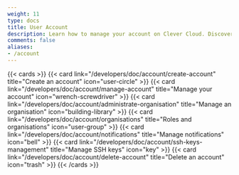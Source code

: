 ```yaml
---
weight: 11
type: docs
title: User Account
description: Learn how to manage your account on Clever Cloud. Discover detailed instructions for account creation, organisation administration, and more in our PaaS platform.
comments: false
aliases:
- /account
---
```


{{< cards >}}
  {{< card link="/developers/doc/account/create-account" title="Create an account" icon="user-circle" >}}
  {{< card link="/developers/doc/account/manage-account" title="Manage your account" icon="wrench-screwdriver" >}}
  {{< card link="/developers/doc/account/administrate-organisation" title="Manage an organisation" icon="building-library" >}}
  {{< card link="/developers/doc/account/organisations" title="Roles and organisations" icon="user-group" >}}
  {{< card link="/developers/doc/account/notifications" title="Manage notifications" icon="bell" >}}
  {{< card link="/developers/doc/account/ssh-keys-management" title="Manage SSH keys" icon="key" >}}
  {{< card link="/developers/doc/account/delete-account" title="Delete an account" icon="trash" >}}
{{< /cards >}}
